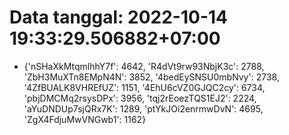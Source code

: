 # Data tanggal: 2022-10-14 19:33:29.506882+07:00

* {'nSHaXkMtqmlhhY7f': 4642, 'R4dVt9rw93NbjK3c': 2788, 'ZbH3MuXTn8EMpN4N': 3852, '4bedEySNSU0mbNvy': 2738, '4ZfBUALK8VHREfUZ': 1151, '4EhU6cVZ0GJQC2cy': 6734, 'pbjDMCMq2rsysDPx': 3956, 'tqj2rEoezTQS1EJ2': 2224, 'aYuDNDUp7sjQRx7K': 1289, 'ptYkJOi2enrmwDvN': 4695, 'ZgX4FdjuMwVNGwb1': 1162}

